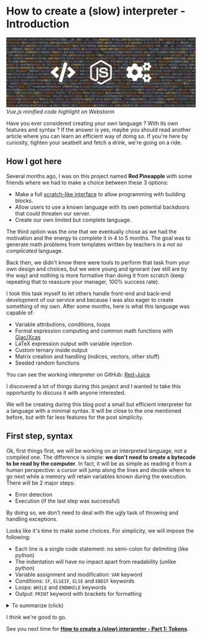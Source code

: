 # How to create a (slow) interpreter - Introduction

![thumbnail](thumbnail.jpg)
*Vue.js minified code highlight on Webstorm*

Have you ever considered creating your own language ? With its own features and syntax ? If the answer is yes, maybe you should read another article where you can learn an efficient way of doing so. If you're here by curiosity, tighten your seatbelt and fetch a drink, we're going on a ride.

## How I got here

Several months ago, I was on this project named **Red Pineapple** with some friends where we had to make a choice between these 3 options:
* Make a full [scratch-like interface](https://en.wikipedia.org/wiki/Scratch_(programming_language)) to allow programming with building blocks.
* Allow users to use a known language with its own potential backdoors that could threaten our server.
* Create our own limited but complete language.

The third option was the one that we eventually chose as we had the motivation and the energy to complete it in 4 to 5 months. The goal was to generate math problems from templates written by teachers in a *not so complicated* language.

Back then, we didn't know there were tools to perform that task from your own design and choices, but we were young and ignorant (we still are by the way) and nothing is more formative than doing it from scratch (keep repeating that to reassure your manager, 100% success rate).

I took this task myself to let others handle front-end and back-end development of our service and because I was also eager to create something of my own. After some months, here is what this language was capable of:
* Variable attributions, conditions, loops
* Formal expression computing and common math functions with [Giac/Xcas](https://www-fourier.ujf-grenoble.fr/~parisse/giac.html)
* LaTeX expression output with variable injection
* Custom ternary inside output
* Matrix creation and handling (indices, vectors, other stuff)
* Seeded random functions

You can see the working interpreter on GitHub: [Red-Juice](https://github.com/Klemek/Red-Juice).

I discovered a lot of things during this project and I wanted to take this opportunity to discuss it with anyone interested.

We will be creating during this blog post a small but efficient interpreter for a language with a minimal syntax.
It will be close to the one mentioned before, but with far less features for the post simplicity.

## First step, syntax

Ok, first things first, we will be working on an interpreted language, not a compiled one. The difference is simple: **we don't need to create a bytecode to be read by the computer**. In fact, it will be as simple as reading it from a human perspective: a cursor will jump along the lines and decide where to go next while a memory will retain variables known during the execution. There will be 2 major steps:

* Error detection
* Execution (if the last step was successful)

By doing so, we don't need to deal with the ugly task of throwing and handling exceptions.

Looks like it's time to make some choices. For simplicity, we will impose the following:
* Each line is a single code statement: no semi-colon for delimiting (like python)
* The indentation will have no impact apart from readability (unlike python)
* Variable assignment and modification: `VAR` keyword
* Conditions: `IF`, `ELSEIF`, `ELSE` and `ENDIF` keywords
* Loops: `WHILE` and `ENDWHILE` keywords
* Output: `PRINT` keyword with brackets for formatting

<details><summary>To summarize (click)</summary><p>

The following code:

```
VAR A = 169
VAR B = 585
PRINT GCD({A}, {B})
VAR D = 0
WHILE A != B
    IF A > B
        VAR A = A - B
    ELSE
        VAR B = B - A
    ENDIF
    PRINT = GCD({A}, {B})
ENDWHILE
PRINT = {A}
```

Will output:

```
GCD(169, 585)
= GCD(169, 416)
= GCD(169, 247)
...
= GCD(13, 26)
= GCD(13, 13)
= 13
```

</p></details>

I think we're good to go.

See you next time for __[How to create a (slow) interpreter - Part 1: Tokens](/2019/07/22/how_to_create_a__slow__interpreter___part_1__tokens/)__.
